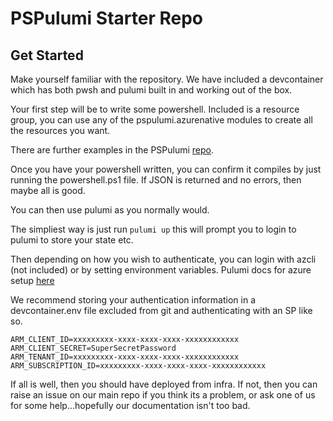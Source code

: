 # PSPulumi Starter Repo

## Get Started

Make yourself familiar with the repository. We have included a devcontainer which has both pwsh and pulumi built in and working out of the box.

Your first step will be to write some powershell. Included is a resource group, you can use any of the pspulumi.azurenative modules to create all the resources you want.

There are further examples in the PSPulumi [repo](https://github.com/worxspace/PSPulumi/tree/main/examples).

Once you have your powershell written, you can confirm it compiles by just running the powershell.ps1 file. If JSON is returned and no errors, then maybe all is good.

You can then use pulumi as you normally would.

The simpliest way is just run `pulumi up` this will prompt you to login to pulumi to store your state etc.

Then depending on how you wish to authenticate, you can login with azcli (not included) or by setting environment variables. Pulumi docs for azure setup [here](https://www.pulumi.com/registry/packages/azure-native/installation-configuration/)

We recommend storing your authentication information in a devcontainer.env file excluded from git and authenticating with an SP like so.

```env
ARM_CLIENT_ID=xxxxxxxxx-xxxx-xxxx-xxxx-xxxxxxxxxxxx
ARM_CLIENT_SECRET=SuperSecretPassword
ARM_TENANT_ID=xxxxxxxxx-xxxx-xxxx-xxxx-xxxxxxxxxxxx
ARM_SUBSCRIPTION_ID=xxxxxxxxx-xxxx-xxxx-xxxx-xxxxxxxxxxxx
```

If all is well, then you should have deployed from infra. If not, then you can raise an issue on our main repo if you think its a problem, or ask one of us for some help...hopefully our documentation isn't too bad.
